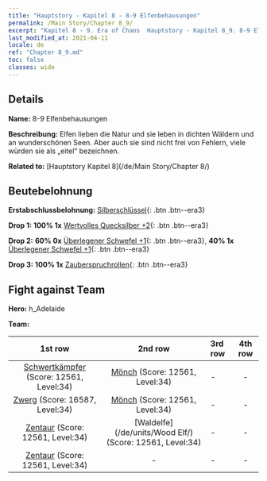 ```yaml
---
title: "Hauptstory - Kapitel 8 - 8-9 Elfenbehausungen"
permalink: /Main Story/Chapter 8_9/
excerpt: "Kapitel 8 - 9. Era of Chaos  Hauptstory - Kapitel 8_9. 8-9 Elfenbehausungen"
last_modified_at: 2021-04-11
locale: de
ref: "Chapter 8_9.md"
toc: false
classes: wide
---
```


## Details

 **Name:** 8-9 Elfenbehausungen

 **Beschreibung:** Elfen lieben die Natur und sie leben in dichten Wäldern und an wunderschönen Seen. Aber auch sie sind nicht frei von Fehlern, viele würden sie als „eitel“ bezeichnen.

 **Related to:** [Hauptstory Kapitel 8](/de/Main Story/Chapter 8/)

## Beutebelohnung

 **Erstabschlussbelohnung:** [Silberschlüssel](/de/Items/con_693/){: .btn .btn--era3}

 **Drop 1:** **100% 1x** [Wertvolles Quecksilber +2](/de/Items/mat_28/){: .btn .btn--era3}

 **Drop 2:** **60% 0x** [Überlegener Schwefel +1](/de/Items/mat_22/){: .btn .btn--era3}, **40% 1x** [Überlegener Schwefel +1](/de/Items/mat_22/){: .btn .btn--era3}

 **Drop 3:** **100% 1x** [Zauberspruchrollen](/de/Items/con_694/){: .btn .btn--era3}


## Fight against Team
 **Hero:** h_Adelaide

 **Team:**


  | 1st row | 2nd row | 3rd row | 4th row |
  |:----:|:----:|:----|:----:|
  | [Schwertkämpfer](/de/units/Swordsman/) (Score: 12561, Level:34)  | [Mönch](/de/units/Monk/) (Score: 12561, Level:34)  | - | - |
  | [Zwerg](/de/units/Dwarf/) (Score: 16587, Level:34)  | [Mönch](/de/units/Monk/) (Score: 12561, Level:34)  | - | - |
  | [Zentaur](/de/units/Centaur/) (Score: 12561, Level:34)  | [Waldelfe](/de/units/Wood Elf/) (Score: 12561, Level:34)  | - | - |
  | [Zentaur](/de/units/Centaur/) (Score: 12561, Level:34)  | - | - | - |


